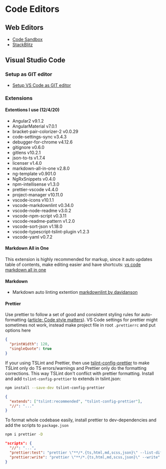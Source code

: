 # Code Editors

## Web Editors

- [Code Sandbox](https://codesandbox.io/)
- [StackBlitz](https://stackblitz.com/)

## Visual Studio Code

### Setup as GIT editor

- [Setup VS Code as GIT editor](https://stackoverflow.com/questions/30024353/how-to-use-visual-studio-code-as-default-editor-for-git)

### Extensions

#### Extentions I use (12/4/20)

- Angular2 v9.1.2
- AngularMaterial v7.0.1
- bracket-pair-colorizer-2 v0.0.29
- code-settings-sync v3.4.3
- debugger-for-chrome v4.12.6
- gitignore v0.6.0
- gitlens v10.2.1
- json-to-ts v1.7.4
- licenser v1.4.0
- markdown-all-in-one v2.8.0
- ng-template v0.901.0
- NgRxSnippets v0.4.0
- npm-intellisense v1.3.0
- prettier-vscode v4.4.0
- project-manager v10.11.0
- vscode-icons v10.1.1
- vscode-markdownlint v0.34.0
- vscode-node-readme v3.0.2
- vscode-npm-script v0.3.11
- vscode-readme-pattern v1.2.0
- vscode-sort-json v1.18.0
- vscode-typescript-tslint-plugin v1.2.3
- vscode-yaml v0.7.2

#### Markdown All in One

This extension is highly recommended for markup, since it auto updates table of contents, make editing easier and have shortcuts: [vs code markdown all in one](https://github.com/yzhang-gh/vscode-markdown)

#### Markdown

- Markdown auto linting extention [markdownlint by davidanson](https://github.com/DavidAnson/vscode-markdownlint.git)

#### Prettier

Use prettier to follow a set of good and consistent styling rules for auto-formatting ([article: Code style matters](https://christianlydemann.com/style-angular-apps-using-prettier-and-tslint/)). VS Code settings for prettier might sometimes not work, instead make project file in root `.prettierrc` and put options here

```json
{
  "printWidth": 120,
  "singleQuote": true
}
```

If your using TSLint and Prettier, then use [tslint-config-prettier](https://github.com/prettier/tslint-config-prettier) to make TSLint only do TS errors/warnings and Prettier only do the formatting corrections. This way TSLint don't conflict with prettier formatting.
Install and add `tslint-config-prettier` to extends in tslint.json:

```bash
npm install --save-dev tslint-config-prettier
```

```json
{
  "extends": ["tslint:recommended", "tslint-config-prettier"],
  "//": "..."
}
```

To format whole codebase easily, install prettier to dev-dependencies and add the scripts to `package.json`

```bash
npm i prettier -D
```

```json
"scripts": {
  "//": "...",
  "prettier:test": "prettier \"**/*.{ts,html,md,scss,json}\" --list-different",
  "prettier:write": "prettier \"**/*.{ts,html,md,scss,json}\" --write"
}
```
